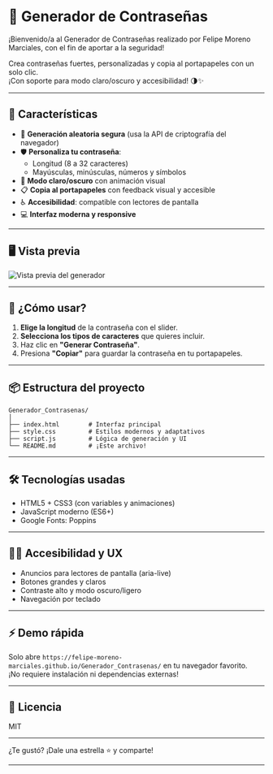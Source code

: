 # 🔐 Generador de Contraseñas 

¡Bienvenido/a al Generador de Contraseñas realizado por Felipe Moreno Marciales, con el fin de aportar a la seguridad!  

Crea contraseñas fuertes, personalizadas y copia al portapapeles con un solo clic.  
¡Con soporte para modo claro/oscuro y accesibilidad! 🌗✨

---

## 🚀 Características

- 🎲 **Generación aleatoria segura** (usa la API de criptografía del navegador)
- 🛡️ **Personaliza tu contraseña**:  
  - Longitud (8 a 32 caracteres)
  - Mayúsculas, minúsculas, números y símbolos
- 🌙 **Modo claro/oscuro** con animación visual
- 📋 **Copia al portapapeles** con feedback visual y accesible
- ♿ **Accesibilidad**: compatible con lectores de pantalla
- 💻 **Interfaz moderna y responsive**

---

## 🖥️ Vista previa

![Vista previa del generador](screenshot.png) <!-- Puedes agregar una imagen si lo deseas -->

---

## 🧩 ¿Cómo usar?

1. **Elige la longitud** de la contraseña con el slider.
2. **Selecciona los tipos de caracteres** que quieres incluir.
3. Haz clic en **"Generar Contraseña"**.
4. Presiona **"Copiar"** para guardar la contraseña en tu portapapeles.

---

## 📦 Estructura del proyecto

```
Generador_Contrasenas/
│
├── index.html        # Interfaz principal
├── style.css         # Estilos modernos y adaptativos
├── script.js         # Lógica de generación y UI
└── README.md         # ¡Este archivo!
```

---

## 🛠️ Tecnologías usadas

- HTML5 + CSS3 (con variables y animaciones)
- JavaScript moderno (ES6+)
- Google Fonts: Poppins

---

## 👨‍💻 Accesibilidad y UX

- Anuncios para lectores de pantalla (aria-live)
- Botones grandes y claros
- Contraste alto y modo oscuro/ligero
- Navegación por teclado

---

## ⚡ Demo rápida

Solo abre `https://felipe-moreno-marciales.github.io/Generador_Contrasenas/` en tu navegador favorito.  
¡No requiere instalación ni dependencias externas!

---

## 📄 Licencia

MIT

---

¿Te gustó? ¡Dale una estrella ⭐ y comparte!

---
